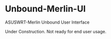 # Unbound-Merlin-UI
ASUSWRT-Merlin Unbound User Interface

Under Construction. Not ready for end user usage.
